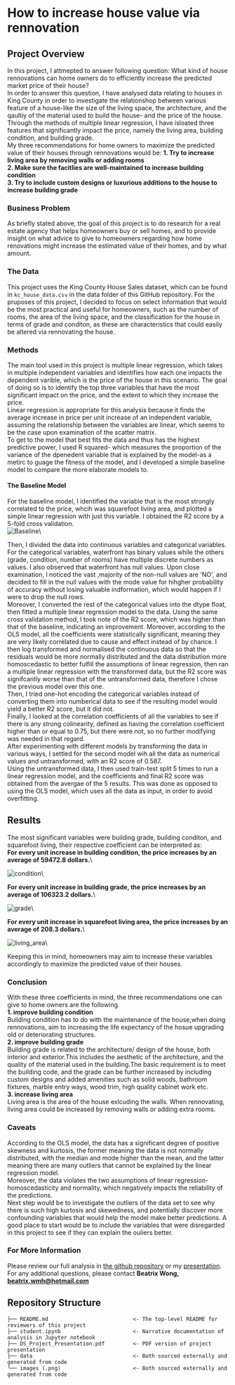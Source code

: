# How to increase house value via rennovation

## Project Overview
In this project, I attmepted to answer following question: What kind of house rennovations can home owners do to efficiently increase the predicted market price of their house?\
In order to answer this question, I have analysed data relating to houses in King County in order to investigate the relationshop between various feature of a house-like the size of the living space, the architecture, and the qaultiy of the material used to build the house- and the price of the house. Through the methods of multiple linear regression, I have isloated three features that significantly impact the price, namely the living area, building condition, and building grade.\
My three recommendations for home owners to maximize the predicted value of their houses through rennovations would be:
**1. Try to increase living area by removing walls or adding rooms**\
**2. Make sure the facitlies are well-maintained to increase building condition**\
**3. Try to include custom designs or luxurious additions to the house to increase building grade**

### Business Problem
As briefly stated above, the goal of this project is to do research for a real estate agency that helps homeowners buy or sell homes, and to provide insight on what advice to give to homeowners regarding how home renovations might increase the estimated value of their homes, and by what amount.

### The Data

This project uses the King County House Sales dataset, which can be found in  `kc_house_data.csv` in the data folder of this GitHub repository. For the pruposes of this project, I decided to focus on select information that would be the most practical and useful for homeowners, such as the number of rooms, the area of the living space, and the classification for the house in terms of grade and conditon, as these are characteristics that could easily be altered via rennovating the house.

### Methods

The main tool used in this project is multiple linear regression, which takes in multiple independent variables and identifies how each one impacts the dependent varible, which is the price of the house in this scenario. The goal of doing so is to identify the top three variables that have the most significant impact on the price, and the extent to which they increase the price.\
Linear regression is appropriate for this analysis because it finds the average increase in price per unit increase of an independent variable, assuming the relationship between the variables are linear, which seems to be the case upon examination of the scatter matrix.\
To get to the model that best fits the data and thus has the highest predictive power, I used R squared- which measures the proportion of the variance of the dpenedent variable that is explained by the model-as a metirc to guage the fitness of the model, and I developed a simple baseline model to compare the more elaborate models to.
#### The Baseline Model
For the baseline model, I identified the variable that is the most strongly correlated to the price, whcih was squarefoot living area, and plotted a simple linear regression with just this variable. I obtained the R2 score by a 5-fold cross validation.\
![Baseline](baseline.png)\

Then, I divided the data into continuous variables and categorical variables. For the categorical variables, waterfront has binary values while the others (grade, condition, number of rooms) have multiple discrete numbers as values. I also observed that waterfront has null values. Upon close examination, I noticed the vast ,majority of the non-null values are 'NO', and decided to fill in the null values with the mode value for hihgher probability of accuracy without losing valuable indformation, which would happen if I were to drop the null rows.\
Moreover, I converted the rest of the categorical values into the dtype float, then fitted a multiple linear regression model to the data. Using the same cross validation method, I took note of the R2 score, which was higher than that of the baseline, indicating an improvement. Moreover, according to the OLS model, all the coefficients were statistically significant, meaning they are very likely correlated due to cause and effect instead of by chance.
I then log transformed and normalised the continuous data so that the residuals would be more normally distributed and the data distribution more homoscedastic to better fulfill the assumptions of linear regression, then ran a multiple linear regression with the transformed data, but the R2 score was signifcantly worse than that of the untransformed data, therefore I chose the previous model over this one.\
Then, I tried one-hot encoding the categorical variables instead of converting them into numberical data to see if the resulting model would yield a better R2 score, but it did not.\
Finally, I looked at the correlation coefficients of all the variables to see if there is any strong colinearity, defined as having the correlation coefficient higher than or equal to 0.75, but there were not, so no further modifying was needed in that regard.\
After experimenting with different models by transforming the data in various ways, I settled for the second model wih all the data as numerical values and untransformed, with an R2 score of 0.587.\
Using the untransformed data, I then used train-test split 5 times to run a linear regression model, and the coefficients and final R2 score was obtained from the avergae of the 5 results. This was done as opposed to using the OLS model, which uses all the data as input, in order to avoid overfitting.

## Results
The most significant variables were building grade, building conditon, and squarefoot living, their respective coefficient can be interpreted as:\
**For every unit increase in building condition, the price increases by an average of 59472.8 dollars.**\

![condition](cond_ing.png)\

**For every unit increase in building grade, the price increases by an average of 106323.2 dollars.**\

![grade](grade_ind.png)\

**For every unit increase in squarefoot living area, the price increases by an average of 208.3 dollars.**\

![living_area](sqft_living.png)\

Keeping this in mind, homeowners may aim to increase these variables accordingly to maximize the predicted value of their houses.

### Conclusion

With these three coefficients in mind, the three recommendations one can give to home owners are the following.\
**1. improve building condition**\
Building condition has to do with the maintenance of the house,when doing rennovations, aim to increasing the life expectancy of the hosue upgrading old or deteriorating structures.\
**2. improve building grade**\
Building grade is related to the architecture/ design of the house, both interior and exterior.This includes the aesthetic of the architecture, and the quality of the material used in the building.The basic requirement is to meet the building code, and the grade can be further increased by including custom designs and added amenities such as solid woods, bathroom fixtures, marble entry ways, wood trim, high quality cabinet work etc.\
**3. increase living area**\
Living area is the area of the house exlcuding the walls. When rennovating, living area could be increased by removing walls or adding extra rooms.

### Caveats
According to the OLS model, the data has a significant degree of positive skewness and kurtosis, the former meaning the data is not normally distributed, with the median and mode higher than the mean, and the latter meaning there are many outliers that cannot be explained by the linear regression model.\
Moreover, the data violates the two assumptions of linear regression- homoscedasticity and normality, which negatively impacts the reliability of the predictions.\
Next step would be to investigate the outliers of the data set to see why there is such high kurtosis and skewedness,
and potentially discover more confounding variables that would help the model make better predictions. A good place to start would be to include the variables that were disregarded in this project to see if they can explain the ouliers better.

### For More Information 
Please review our full analysis in [the github repository](./dsc-phase-2-project-v2-3) or my [presentation](./DS_Project2_Presentation.pdf).
For any additional questions, please contact **Beatrix Wong, beatrix.wmh@hotmail.com**

## Repository Structure
```
├── README.md                           <- The top-level README for reviewers of this project
├── student.ipynb                       <- Narrative documentation of analysis in Jupyter notebook
├── DS_Project_Presentation.pdf         <- PDF version of project presentation
├── data                                <- Both sourced externally and generated from code
└── images (.png)                       <- Both sourced externally and generated from code
```